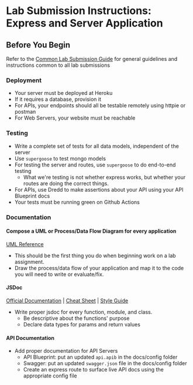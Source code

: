 # Lab Submission Instructions: Express and Server Application

## Before You Begin

Refer to the [Common Lab Submission Guide](README.md) for general guidelines and instructions common to all lab submissions

### Deployment

- Your server must be deployed at Heroku
- If it requires a database, provision it
- For APIs, your endpoints should all be testable remotely using httpie or postman
- For Web Servers, your website must be reachable

### Testing

- Write a complete set of tests for all data models, independent of the server
- Use `supergoose` to test mongo models
- For testing the server and routes, use `supergoose` to do end-to-end testing
  - What we're testing is not whether express works, but whether your routes are doing the correct things.
- For APIs, use Dredd to make assertions about your API using your API Blueprint docs
- Your tests must be running green on Github Actions

### Documentation

#### Compose a UML or Process/Data Flow Diagram for every application

 [UML Reference](https://www.uml-diagrams.org/index-examples.html)

- This should be the first thing you do when beginning work on a lab assignment.
- Draw the process/data flow of your application and map it to the code you will need to write or evaluate/fix.

#### JSDoc

[Official Documentation](http://usejsdoc.org/about-getting-started.html) | [Cheat Sheet](https://devhints.io/jsdoc) | [Style Guide](https://github.com/shri/JSDoc-Style-Guide)

- Write proper jsdoc for every function, module, and class.
  - Be descriptive about the functions' purpose
  - Declare data types for params and return values

#### API Documentation

- Add proper documentation for API Servers
  - API Blueprint: put an updated `api.apib` in the docs/config folder
  - Swagger: put an updated `swagger.json` file in the docs/config folder
  - Create an express route to surface live API docs using the appropriate config file
